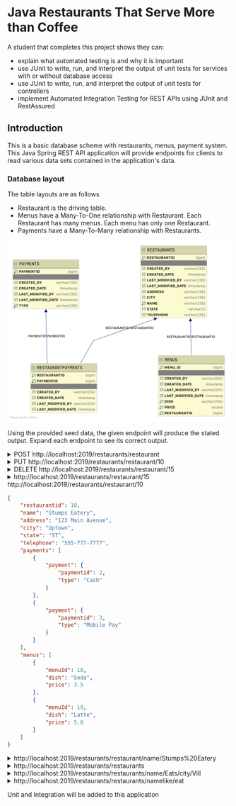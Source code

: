 # Java Restaurants That Serve More than Coffee

A student that completes this project shows they can:

* explain what automated testing is and why it is important
* use JUnit to write, run, and interpret the output of unit tests for services with or without database access
* use JUnit to write, run, and interpret the output of unit tests for controllers
* implement Automated Integration Testing for REST APIs using JUnit and RestAssured

## Introduction

This is a basic database scheme with restaurants, menus, payment system. This Java Spring REST API application will provide endpoints for clients to read various data sets contained in the application's data.

### Database layout

The table layouts are as follows

* Restaurant is the driving table.
* Menus have a Many-To-One relationship with Restaurant. Each Restaurant has many menus. Each menu has only one Restaurant.
* Payments have a Many-To-Many relationship with Restaurants.

![Image of Database Layout](restaurantdb.png)

Using the provided seed data, the given endpoint will produce the stated output. Expand each endpoint to see its correct output.

<details>
<summary>POST http://localhost:2019/restaurants/restaurant</summary>

DATA

```JSON
{
    "name": "Good Eats",
    "address": "123 Main Avenue",
    "city": "Uptown",
    "state": "ST",
    "telephone": "555-777-7777",
    "menus": [
        {
            "dish": "Soda",
            "price": 3.50
        },
        {
            "dish": "Latte",
            "price": 5.00
        }
    ],
    "payments": [
        {
            "payment" : {
                "paymentid":2
            }
        },
        {
            "payment" : {
                "paymentid":3
            }
        }
    ]
}
```

OUTPUT

```TEXT
Status 201 Created

Location Header: http://localhost:2019/restaurants/restaurant/15
```

</details>

<details>
<summary>PUT http://localhost:2019/restaurants/restaurant/10</summary>

DATA

```JSON
{
    "name": "Stumps Eatery",
    "address": "123 Main Avenue",
    "city": "Uptown",
    "state": "ST",
    "telephone": "555-777-7777",
    "menus": [
        {
            "dish": "Soda",
            "price": 3.50
        },
        {
            "dish": "Latte",
            "price": 5.00
        }
    ],
    "payments": [
        {
            "payment" : {
                "paymentid":2
            }
        },
        {
            "payment" : {
                "paymentid":3
            }
        }
    ]
}```

OUTPUT

```TEXT
Status OK
```

</details>

<details>
<summary>DELETE http://localhost:2019/restaurants/restaurant/15</summary>

```JSON
Status OK
```

</details>

<details>
<summary>http://localhost:2019/restaurants/restaurant/15</summary>

```JSON
{
    "timestamp": "2020-06-17T03:20:54.532+0000",
    "status": 500,
    "error": "Internal Server Error",
    "message": "Restaurant id 15 not found!",
    "trace": "javax.persistence.EntityNotFoundException: Restaurant id 15 not found!\n\tat com.lambdaschool.restaurants.services.RestaurantServiceImpl.lambda$findRestaurantById$0(RestaurantServiceImpl.java:74)\n\tat java.base/java.util.Optional.orElseThrow(Optional.java:401)\n\tat com.lambdaschool.restaurants.services.RestaurantServiceImpl.findRestaurantById(RestaurantServiceImpl.java:74)\n\tat com.lambdaschool.restaurants.services.RestaurantServiceImpl$$FastClassBySpringCGLIB$$6b6299c6.invoke(<generated>)\n\tat org.springframework.cglib.proxy.MethodProxy.invoke(MethodProxy.java:218)\n\tat org.springframework.aop.framework.CglibAopProxy$CglibMethodInvocation.invokeJoinpoint(CglibAopProxy.java:771)\n\tat org.springframework.aop.framework.ReflectiveMethodInvocation.proceed(ReflectiveMethodInvocation.java:163)\n\tat org.springframework.aop.framework.CglibAopProxy$CglibMethodInvocation.proceed(CglibAopProxy.java:749)\n\tat org.springframework.transaction.interceptor.TransactionAspectSupport.invokeWithinTransaction(TransactionAspectSupport.java:366)\n\tat org.springframework.transaction.interceptor.TransactionInterceptor.invoke(TransactionInterceptor.java:118)\n\tat org.springframework.aop.framework.ReflectiveMethodInvocation.proceed(ReflectiveMethodInvocation.java:186)\n\tat org.springframework.aop.framework.CglibAopProxy$CglibMethodInvocation.proceed(CglibAopProxy.java:749)\n\tat org.springframework.aop.framework.CglibAopProxy$DynamicAdvisedInterceptor.intercept(CglibAopProxy.java:691)\n\tat com.lambdaschool.restaurants.services.RestaurantServiceImpl$$EnhancerBySpringCGLIB$$8699aede.findRestaurantById(<generated>)\n\tat com.lambdaschool.restaurants.controllers.RestaurantController.getRestaurantById(RestaurantController.java:63)\n\tat java.base/jdk.internal.reflect.NativeMethodAccessorImpl.invoke0(Native Method)\n\tat java.base/jdk.internal.reflect.NativeMethodAccessorImpl.invoke(NativeMethodAccessorImpl.java:62)\n\tat java.base/jdk.internal.reflect.DelegatingMethodAccessorImpl.invoke(DelegatingMethodAccessorImpl.java:43)\n\tat java.base/java.lang.reflect.Method.invoke(Method.java:564)\n\tat org.springframework.web.method.support.InvocableHandlerMethod.doInvoke(InvocableHandlerMethod.java:190)\n\tat org.springframework.web.method.support.InvocableHandlerMethod.invokeForRequest(InvocableHandlerMethod.java:138)\n\tat org.springframework.web.servlet.mvc.method.annotation.ServletInvocableHandlerMethod.invokeAndHandle(ServletInvocableHandlerMethod.java:105)\n\tat org.springframework.web.servlet.mvc.method.annotation.RequestMappingHandlerAdapter.invokeHandlerMethod(RequestMappingHandlerAdapter.java:879)\n\tat org.springframework.web.servlet.mvc.method.annotation.RequestMappingHandlerAdapter.handleInternal(RequestMappingHandlerAdapter.java:793)\n\tat org.springframework.web.servlet.mvc.method.AbstractHandlerMethodAdapter.handle(AbstractHandlerMethodAdapter.java:87)\n\tat org.springframework.web.servlet.DispatcherServlet.doDispatch(DispatcherServlet.java:1040)\n\tat org.springframework.web.servlet.DispatcherServlet.doService(DispatcherServlet.java:943)\n\tat org.springframework.web.servlet.FrameworkServlet.processRequest(FrameworkServlet.java:1006)\n\tat org.springframework.web.servlet.FrameworkServlet.doGet(FrameworkServlet.java:898)\n\tat javax.servlet.http.HttpServlet.service(HttpServlet.java:634)\n\tat org.springframework.web.servlet.FrameworkServlet.service(FrameworkServlet.java:883)\n\tat javax.servlet.http.HttpServlet.service(HttpServlet.java:741)\n\tat org.apache.catalina.core.ApplicationFilterChain.internalDoFilter(ApplicationFilterChain.java:231)\n\tat org.apache.catalina.core.ApplicationFilterChain.doFilter(ApplicationFilterChain.java:166)\n\tat org.apache.tomcat.websocket.server.WsFilter.doFilter(WsFilter.java:53)\n\tat org.apache.catalina.core.ApplicationFilterChain.internalDoFilter(ApplicationFilterChain.java:193)\n\tat org.apache.catalina.core.ApplicationFilterChain.doFilter(ApplicationFilterChain.java:166)\n\tat org.springframework.web.filter.RequestContextFilter.doFilterInternal(RequestContextFilter.java:100)\n\tat org.springframework.web.filter.OncePerRequestFilter.doFilter(OncePerRequestFilter.java:119)\n\tat org.apache.catalina.core.ApplicationFilterChain.internalDoFilter(ApplicationFilterChain.java:193)\n\tat org.apache.catalina.core.ApplicationFilterChain.doFilter(ApplicationFilterChain.java:166)\n\tat org.springframework.web.filter.FormContentFilter.doFilterInternal(FormContentFilter.java:93)\n\tat org.springframework.web.filter.OncePerRequestFilter.doFilter(OncePerRequestFilter.java:119)\n\tat org.apache.catalina.core.ApplicationFilterChain.internalDoFilter(ApplicationFilterChain.java:193)\n\tat org.apache.catalina.core.ApplicationFilterChain.doFilter(ApplicationFilterChain.java:166)\n\tat org.springframework.web.filter.CharacterEncodingFilter.doFilterInternal(CharacterEncodingFilter.java:201)\n\tat org.springframework.web.filter.OncePerRequestFilter.doFilter(OncePerRequestFilter.java:119)\n\tat org.apache.catalina.core.ApplicationFilterChain.internalDoFilter(ApplicationFilterChain.java:193)\n\tat org.apache.catalina.core.ApplicationFilterChain.doFilter(ApplicationFilterChain.java:166)\n\tat org.apache.catalina.core.StandardWrapperValve.invoke(StandardWrapperValve.java:202)\n\tat org.apache.catalina.core.StandardContextValve.invoke(StandardContextValve.java:96)\n\tat org.apache.catalina.authenticator.AuthenticatorBase.invoke(AuthenticatorBase.java:541)\n\tat org.apache.catalina.core.StandardHostValve.invoke(StandardHostValve.java:139)\n\tat org.apache.catalina.valves.ErrorReportValve.invoke(ErrorReportValve.java:92)\n\tat org.apache.catalina.core.StandardEngineValve.invoke(StandardEngineValve.java:74)\n\tat org.apache.catalina.connector.CoyoteAdapter.service(CoyoteAdapter.java:343)\n\tat org.apache.coyote.http11.Http11Processor.service(Http11Processor.java:373)\n\tat org.apache.coyote.AbstractProcessorLight.process(AbstractProcessorLight.java:65)\n\tat org.apache.coyote.AbstractProtocol$ConnectionHandler.process(AbstractProtocol.java:868)\n\tat org.apache.tomcat.util.net.NioEndpoint$SocketProcessor.doRun(NioEndpoint.java:1590)\n\tat org.apache.tomcat.util.net.SocketProcessorBase.run(SocketProcessorBase.java:49)\n\tat java.base/java.util.concurrent.ThreadPoolExecutor.runWorker(ThreadPoolExecutor.java:1130)\n\tat java.base/java.util.concurrent.ThreadPoolExecutor$Worker.run(ThreadPoolExecutor.java:630)\n\tat org.apache.tomcat.util.threads.TaskThread$WrappingRunnable.run(TaskThread.java:61)\n\tat java.base/java.lang.Thread.run(Thread.java:832)\n",
    "path": "/restaurants/restaurant/15"
}
```

</details>

<summary>http://localhost:2019/restaurants/restaurant/10</summary>

```JSON
{
    "restaurantid": 10,
    "name": "Stumps Eatery",
    "address": "123 Main Avenue",
    "city": "Uptown",
    "state": "ST",
    "telephone": "555-777-7777",
    "payments": [
        {
            "payment": {
                "paymentid": 2,
                "type": "Cash"
            }
        },
        {
            "payment": {
                "paymentid": 3,
                "type": "Mobile Pay"
            }
        }
    ],
    "menus": [
        {
            "menuId": 18,
            "dish": "Soda",
            "price": 3.5
        },
        {
            "menuId": 19,
            "dish": "Latte",
            "price": 5.0
        }
    ]
}
```

</details>

<details>
<summary>http://localhost:2019/restaurants/restaurant/name/Stumps%20Eatery</summary>

```JSON
{
    "restaurantid": 10,
    "name": "Stumps Eatery",
    "address": "123 Main Avenue",
    "city": "Uptown",
    "state": "ST",
    "telephone": "555-777-7777",
    "payments": [
        {
            "payment": {
                "paymentid": 2,
                "type": "Cash"
            }
        },
        {
            "payment": {
                "paymentid": 3,
                "type": "Mobile Pay"
            }
        }
    ],
    "menus": [
        {
            "menuId": 18,
            "dish": "Soda",
            "price": 3.5
        },
        {
            "menuId": 19,
            "dish": "Latte",
            "price": 5.0
        }
    ]
}
```

</details>

<details>
<summary>http://localhost:2019/restaurants/restaurants</summary>

```JSON
[
    {
        "restaurantid": 4,
        "name": "Apple",
        "address": "123 Main Street",
        "city": "City",
        "state": "ST",
        "telephone": "555-555-1234",
        "payments": [
            {
                "payment": {
                    "paymentid": 1,
                    "type": "Credit Card"
                }
            },
            {
                "payment": {
                    "paymentid": 2,
                    "type": "Cash"
                }
            },
            {
                "payment": {
                    "paymentid": 3,
                    "type": "Mobile Pay"
                }
            }
        ],
        "menus": [
            {
                "menuId": 5,
                "dish": "Mac and Cheese",
                "price": 6.95
            },
            {
                "menuId": 6,
                "dish": "Lasagna",
                "price": 8.5
            },
            {
                "menuId": 7,
                "dish": "Meatloaf",
                "price": 7.77
            },
            {
                "menuId": 8,
                "dish": "Tacos",
                "price": 8.49
            },
            {
                "menuId": 9,
                "dish": "Chef Salad",
                "price": 12.5
            }
        ]
    },
    {
        "restaurantid": 10,
        "name": "Stumps Eatery",
        "address": "123 Main Avenue",
        "city": "Uptown",
        "state": "ST",
        "telephone": "555-777-7777",
        "payments": [
            {
                "payment": {
                    "paymentid": 2,
                    "type": "Cash"
                }
            },
            {
                "payment": {
                    "paymentid": 3,
                    "type": "Mobile Pay"
                }
            }
        ],
        "menus": [
            {
                "menuId": 18,
                "dish": "Soda",
                "price": 3.5
            },
            {
                "menuId": 19,
                "dish": "Latte",
                "price": 5.0
            }
        ]
    },
    {
        "restaurantid": 13,
        "name": "Number 1 Eats",
        "address": "565 Side Avenue",
        "city": "Village",
        "state": "ST",
        "telephone": "555-123-1555",
        "payments": [
            {
                "payment": {
                    "paymentid": 1,
                    "type": "Credit Card"
                }
            },
            {
                "payment": {
                    "paymentid": 3,
                    "type": "Mobile Pay"
                }
            }
        ],
        "menus": [
            {
                "menuId": 14,
                "dish": "Pizza",
                "price": 15.15
            }
        ]
    }
]
```

</details>

<details>
<summary>http://localhost:2019/restaurants/restaurants/name/Eats/city/Vill</summary>

```JSON
[
    {
        "restaurantid": 13,
        "name": "Number 1 Eats",
        "address": "565 Side Avenue",
        "city": "Village",
        "state": "ST",
        "telephone": "555-123-1555",
        "payments": [
            {
                "payment": {
                    "paymentid": 1,
                    "type": "Credit Card"
                }
            },
            {
                "payment": {
                    "paymentid": 3,
                    "type": "Mobile Pay"
                }
            }
        ],
        "menus": [
            {
                "menuId": 14,
                "dish": "Pizza",
                "price": 15.15
            }
        ]
    }
]
```

</details>

<details>
<summary>http://localhost:2019/restaurants/restaurants/namelike/eat</summary>

```JSON
[
    {
        "restaurantid": 10,
        "name": "Stumps Eatery",
        "address": "123 Main Avenue",
        "city": "Uptown",
        "state": "ST",
        "telephone": "555-777-7777",
        "payments": [
            {
                "payment": {
                    "paymentid": 2,
                    "type": "Cash"
                }
            },
            {
                "payment": {
                    "paymentid": 3,
                    "type": "Mobile Pay"
                }
            }
        ],
        "menus": [
            {
                "menuId": 18,
                "dish": "Soda",
                "price": 3.5
            },
            {
                "menuId": 19,
                "dish": "Latte",
                "price": 5.0
            }
        ]
    },
    {
        "restaurantid": 13,
        "name": "Number 1 Eats",
        "address": "565 Side Avenue",
        "city": "Village",
        "state": "ST",
        "telephone": "555-123-1555",
        "payments": [
            {
                "payment": {
                    "paymentid": 1,
                    "type": "Credit Card"
                }
            },
            {
                "payment": {
                    "paymentid": 3,
                    "type": "Mobile Pay"
                }
            }
        ],
        "menus": [
            {
                "menuId": 14,
                "dish": "Pizza",
                "price": 15.15
            }
        ]
    }
]
```

</details>

Unit and Integration will be added to this application
